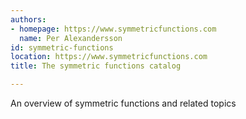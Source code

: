 ```yaml
---
authors:
- homepage: https://www.symmetricfunctions.com
  name: Per Alexandersson
id: symmetric-functions
location: https://www.symmetricfunctions.com
title: The symmetric functions catalog

---
```


An overview of symmetric functions and related topics